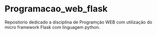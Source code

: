 # Programacao_web_flask
 Repositorio dedicado a disciplina de Programção WEB com utilização do micro  framework Flask com linguagem python.
